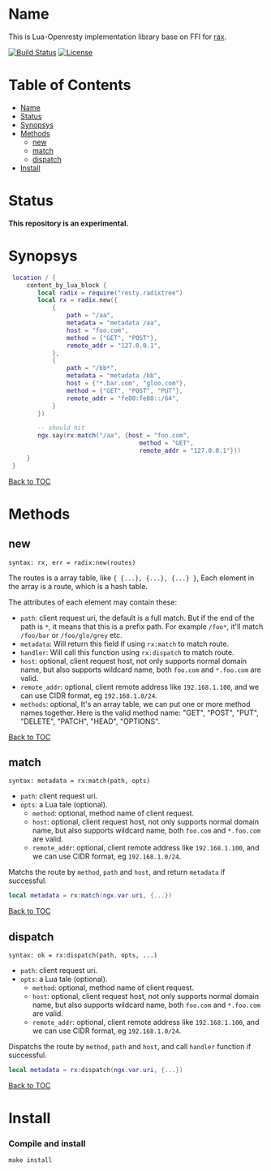 Name
====
This is Lua-Openresty implementation library base on FFI for [rax](https://github.com/antirez/rax).

[![Build Status](https://travis-ci.org/iresty/lua-resty-radixtree.svg?branch=master)](https://travis-ci.org/iresty/lua-resty-radixtree)
[![License](https://img.shields.io/badge/License-Apache%202.0-blue.svg)](https://github.com/iresty/lua-resty-radixtree/blob/master/LICENSE)

Table of Contents
=================

* [Name](#name)
* [Status](#status)
* [Synopsys](#synopsys)
* [Methods](#methods)
    * [new](#new)
    * [match](#match)
    * [dispatch](#dispatch)
* [Install](#install)

Status
======

**This repository is an experimental.**

Synopsys
========

```lua
 location / {
     content_by_lua_block {
        local radix = require("resty.radixtree")
        local rx = radix.new({
            {
                path = "/aa",
                metadata = "metadata /aa",
                host = "foo.com",
                method = {"GET", "POST"},
                remote_addr = "127.0.0.1",
            },
            {
                path = "/bb*",
                metadata = "metadata /bb",
                host = {"*.bar.com", "gloo.com"},
                method = {"GET", "POST", "PUT"},
                remote_addr = "fe80:fe80::/64",
            }
        })

        -- should hit
        ngx.say(rx:match("/aa", {host = "foo.com",
                                    method = "GET",
                                    remote_addr = "127.0.0.1"}))
     }
 }
```

[Back to TOC](#table-of-contents)

Methods
=======

new
---

`syntax: rx, err = radix:new(routes)`

The routes is a array table, like `{ {...}, {...}, {...} }`, Each element in the array is a route, which is a hash table.

The attributes of each element may contain these:
* `path`: client request uri, the default is a full match. But if the end of the path is `*`, it means that this is a prefix path. For example `/foo*`, it'll match `/foo/bar` or `/foo/glo/grey` etc.
* `metadata`: Will return this field if using `rx:match` to match route.
* `handler`: Will call this function using `rx:dispatch` to match route.
* `host`: optional, client request host, not only supports normal domain name, but also supports wildcard name, both `foo.com` and `*.foo.com` are valid.
* `remote_addr`: optional, client remote address like `192.168.1.100`, and we can use CIDR format, eg `192.168.1.0/24`.
* `methods`: optional, It's an array table, we can put one or more method names together. Here is the valid method name: "GET", "POST", "PUT", "DELETE", "PATCH", "HEAD", "OPTIONS".

[Back to TOC](#table-of-contents)


match
-----

`syntax: metadata = rx:match(path, opts)`

* `path`: client request uri.
* `opts`: a Lua tale (optional).
    * `method`: optional, method name of client request.
    * `host`: optional, client request host, not only supports normal domain name, but also supports wildcard name, both `foo.com` and `*.foo.com` are valid.
    * `remote_addr`: optional, client remote address like `192.168.1.100`, and we can use CIDR format, eg `192.168.1.0/24`.

Matchs the route by `method`, `path` and `host`, and return `metadata` if successful.

```lua
local metadata = rx:match(ngx.var.uri, {...})
```

[Back to TOC](#table-of-contents)

dispatch
--------

`syntax: ok = rx:dispatch(path, opts, ...)`

* `path`: client request uri.
* `opts`: a Lua tale (optional).
    * `method`: optional, method name of client request.
    * `host`: optional, client request host, not only supports normal domain name, but also supports wildcard name, both `foo.com` and `*.foo.com` are valid.
    * `remote_addr`: optional, client remote address like `192.168.1.100`, and we can use CIDR format, eg `192.168.1.0/24`.

Dispatchs the route by `method`, `path` and `host`, and call `handler` function if successful.

```lua
local metadata = rx:dispatch(ngx.var.uri, {...})
```

[Back to TOC](#table-of-contents)

Install
=======

### Compile and install

```
make install
```
